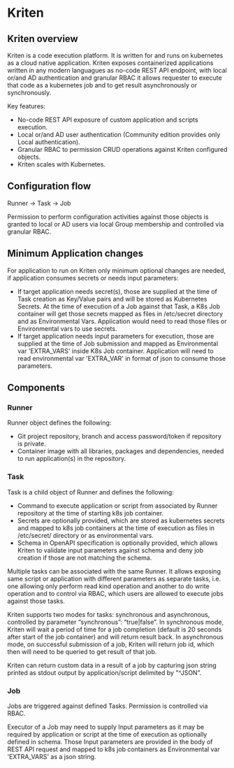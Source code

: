 # Kriten

## Kriten overview


Kriten is a code execution platform. It is written for and runs on kubernetes as a cloud native application. Kriten exposes containerized applications written in any modern languagues as no-code REST API endpoint, with local or/and AD authentication and granular RBAC it allows requester to execute that code as a kubernetes job and to get result asynchronously or synchronously. 

Key features:

- No-code REST API exposure of custom application and scripts execution.
- Local or/and AD user authentication (Community edition provides only Local authentication).
- Granular RBAC to permission CRUD operations against Kriten configured objects.
- Kriten scales with Kubernetes.


## Configuration flow

Runner -> Task -> Job

Permission to perform configuration activities against those objects is granted to local or AD users via local Group membership and controlled via granular RBAC.


## Minimum Application changes

For application to run on Kriten only minimum optional changes are needed, if application consumes secrets or needs input parameters:

* If target application needs secret(s), those are supplied at the time of Task creation as Key/Value pairs and will be stored as Kubernetes Secrets. At the time of execution of a Job against that Task, a K8s Job container will get those secrets mapped as files in /etc/secret directory and as Environmental Vars. Application would need to read those files or Environmental vars to use secrets.
* If target application needs input parameters for execution, those are supplied at the time of Job submission and mapped as Environmental var 'EXTRA_VARS' inside K8s Job container. Application will need to read environmental var 'EXTRA_VAR' in format of json to consume those parameters.

## Components

### Runner

Runner object defines the following:
* Git project repository, branch and access password/token if repository is private.
* Container image with all libraries, packages and dependencies, needed to run application(s) in the repository.

### Task

Task is a child object of Runner and defines the following:
* Command to execute application or script from associated by Runner repository at the time of starting k8s job container.
* Secrets are optionally provided, which are stored as kubernetes secrets and mapped to k8s job containers at the time of execution as files in /etc/secret/ directory or as environmental vars.
* Schema in OpenAPI specification is optionally provided, which allows Kriten to validate input parameters against schema and deny job creation if those are not matching the schema.

Multiple tasks can be associated with the same Runner. It allows exposing same script or application with different parameters as separate tasks, i.e. one allowing only perform read kind operation and another to do write operation and to control via RBAC, which users are allowed to execute jobs against those tasks.

Kriten supports two modes for tasks: synchronous and asynchronous, controlled by parameter “synchronous”: “true|false”. In synchronous mode, Kriten will wait a period of time for a job completion (default is 20 seconds after start of the job container) and will return result back. In asynchronous mode, on successful submission of a job, Kriten will return job id, which then will need to be queried to get result of that job.

Kriten can return custom data in a result of a job by capturing json string printed as stdout output by application/script delimited by "^JSON”.

### Job

Jobs are triggered against defined Tasks. Permission is controlled via RBAC.

Executor of a Job may need to supply Input parameters as it may be required by application or script at the time of execution as optionally defined in schema. Those Input parameters are provided in the body of REST API request and mapped to k8s job containers as Environmental var 'EXTRA_VARS' as a json string.
